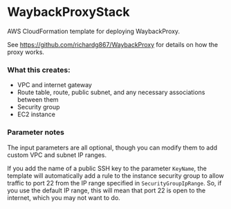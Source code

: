 # WaybackProxyStack
AWS CloudFormation template for deploying WaybackProxy.

See https://github.com/richardg867/WaybackProxy for details on how the proxy works.

### What this creates:
- VPC and internet gateway
- Route table, route, public subnet, and any necessary associations between them
- Security group
- EC2 instance

### Parameter notes
The input parameters are all optional, though you can modify them to add custom VPC and subnet IP ranges.

If you add the name of a public SSH key to the parameter `KeyName`, the template will automatically add a rule to the instance security group to allow traffic to port 22 from the IP range specified in `SecurityGroupIpRange`. So, if you use the default IP range, this will mean that port 22 is open to the internet, which you may not want to do.